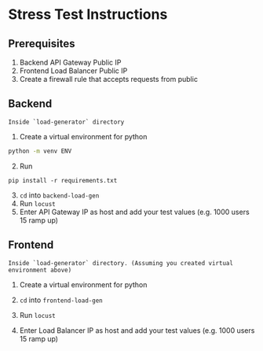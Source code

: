 # Stress Test Instructions


## Prerequisites

1. Backend API Gateway Public IP
2. Frontend Load Balancer Public IP 
3. Create a firewall rule that accepts requests from public

## Backend

    Inside `load-generator` directory

1. Create a virtual environment for python
```bash 
python -m venv ENV
```
2. Run
```
pip install -r requirements.txt
```
3. `cd` into `backend-load-gen`
4. Run `locust`
5. Enter API Gateway IP as host and add your test values (e.g. 1000 users 15 ramp up)

## Frontend

    Inside `load-generator` directory. (Assuming you created virtual environment above)

1. Create a virtual environment for python

1. `cd` into `frontend-load-gen`
2. Run `locust`
3. Enter Load Balancer IP as host and add your test values (e.g. 1000 users 15 ramp up)
